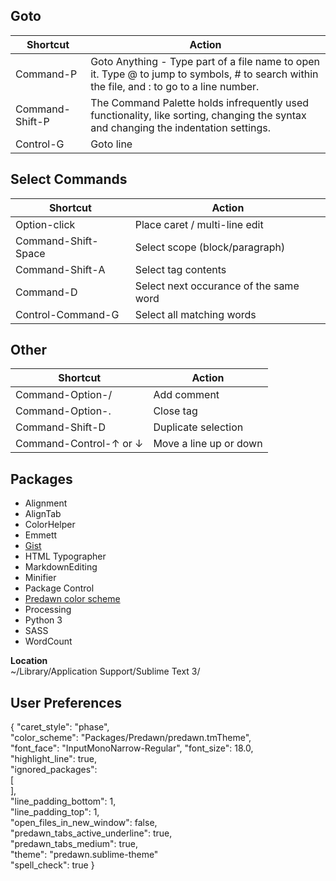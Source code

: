 ## Goto
| Shortcut | Action |
| -------- | ------ |
| Command-P | Goto Anything - Type part of a file name to open it. Type @ to jump to symbols, # to search within the file, and : to go to a line number.
| Command-Shift-P | The Command Palette holds infrequently used functionality, like sorting, changing the syntax and changing the indentation settings. |
| Control-G | Goto line |

## Select Commands
| Shortcut | Action |
| -------- | ------ |
| Option-click | Place caret / multi-line edit |
| Command-Shift-Space | Select scope (block/paragraph) |
| Command-Shift-A | Select tag contents |
| Command-D | Select next occurance of the same word |
| Control-Command-G | Select all matching words |

## Other
| Shortcut | Action |
| -------- | ------ |
| Command-Option-/ | Add comment |
| Command-Option-. | Close tag |
| Command-Shift-D | Duplicate selection |
| Command-Control-↑ or ↓ | Move a line up or down |


## Packages

- Alignment
- AlignTab
- ColorHelper
- Emmett
- [Gist](https://packagecontrol.io/packages/Gist)
- HTML Typographer
- MarkdownEditing
- Minifier
- Package Control
- [Predawn color scheme](http://jamiewilson.io/predawn/)
- Processing
- Python 3
- SASS
- WordCount

**Location**  
~/Library/Application Support/Sublime Text 3/


## User Preferences
{
    "caret_style": "phase",  
    "color_scheme": "Packages/Predawn/predawn.tmTheme",  
    "font_face": "InputMonoNarrow-Regular",
    "font_size": 18.0,  
    "highlight_line": true,  
    "ignored_packages":  
    [  
    ],  
    "line_padding_bottom": 1,  
    "line_padding_top": 1,  
    "open_files_in_new_window": false,  
    "predawn_tabs_active_underline": true,  
    "predawn_tabs_medium": true,  
    "theme": "predawn.sublime-theme"  
    "spell_check": true
}